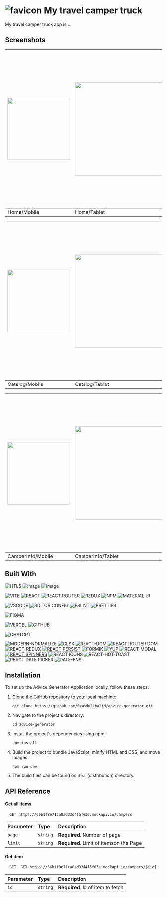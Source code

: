 # ![favicon](https://github.com/user-attachments/assets/37d3bd82-e2f6-4d3b-880d-0a704cd6c477) My travel camper truck

My travel camper truck app is ...


## Screenshots

| <img src="https://github.com/user-attachments/assets/bc3e586a-fe9c-4efd-91f2-10251ef06553" width="200" /> |<img src="https://github.com/user-attachments/assets/93b467da-f9d1-4240-9479-65015a529440" width="300" /> | <img src="https://github.com/user-attachments/assets/5c810e77-9888-4f6f-a639-67debdfeaf57" width="500" /> |
|---|---|---|
| Home/Mobile |  Home/Tablet | Home/Desktop|


|<img src="https://github.com/user-attachments/assets/9b0e61c4-874a-42da-813b-10c6b5f0b2c9" width="200" /> |<img src="https://github.com/user-attachments/assets/c08ee113-f7b9-404f-b5c6-cea51b14c0af" width="300" /> | <img src="https://github.com/user-attachments/assets/95fce2da-8538-49f8-a071-acb76129a645" width="500" /> |
|---|---|---|
| Catalog/Mobile |  Catalog/Tablet | Catalog/Desktop|



|<img src="https://github.com/user-attachments/assets/008dcba8-73ed-439e-afb9-e5f5cd778158" width="200" /> |<img src="https://github.com/user-attachments/assets/5590be09-768b-4cc3-971e-fc703f916620" width="300" />| <img src="https://github.com/user-attachments/assets/ba12c456-9473-4e28-b588-5af765b25d2d" width="500" />|
|---|---|---|
| CamperInfo/Mobile |   CamperInfo/Tablet |  CamperInfo/Desktop|



## Built With
![HTL5](https://img.shields.io/badge/HTML5-E34F26?style=for-the-badge&logo=html5&logoColor=white)
![image](https://img.shields.io/badge/CSS3-1572B6?style=for-the-badge&logo=css3&logoColor=white)
![image](https://img.shields.io/badge/JavaScript-323330?style=for-the-badge&logo=javascript&logoColor=F7DF1E)

![VITE](https://img.shields.io/badge/Vite-B73BFE?style=for-the-badge&logo=vite&logoColor=FFD62E)
![REACT](https://img.shields.io/badge/React-20232A?style=for-the-badge&logo=react&logoColor=61DAFB)
![REACT ROUTER](https://img.shields.io/badge/React_Router-CA4245?style=for-the-badge&logo=react-router&logoColor=white)
![REDUX](https://img.shields.io/badge/Redux-593D88?style=for-the-badge&logo=redux&logoColor=white)
![NPM](https://img.shields.io/badge/npm-CB3837?style=for-the-badge&logo=npm&logoColor=white)
![MATERIAL UI](https://img.shields.io/badge/Material%20UI-007FFF?style=for-the-badge&logo=mui&logoColor=white)

![VSCODE](https://img.shields.io/badge/VSCode-0078D4?style=for-the-badge&logo=visual%20studio%20code&logoColor=white)
![RDITOR CONFIG](https://img.shields.io/badge/Editor%20Config-E0EFEF?style=for-the-badge&logo=editorconfig&logoColor=000)
![ESLINT](https://img.shields.io/badge/eslint-3A33D1?style=for-the-badge&logo=eslint&logoColor=white)
![PRETTIER](https://img.shields.io/badge/prettier-1A2C34?style=for-the-badge&logo=prettier&logoColor=F7BA3E)

![FIGMA](https://img.shields.io/badge/Figma-F24E1E?style=for-the-badge&logo=figma&logoColor=white)

![VERCEL](https://img.shields.io/badge/Vercel-000000?style=for-the-badge&logo=vercel&logoColor=white)
![GITHUB](https://img.shields.io/badge/GitHub-100000?style=for-the-badge&logo=github&logoColor=white)

![CHATGPT](https://img.shields.io/badge/ChatGPT-74aa9c?style=for-the-badge&logo=openai&logoColor=white)

![MODERN-NORMALIZE](https://img.shields.io/badge/MODERN--NORMALIZE-47cf80)
![CLSX](https://img.shields.io/badge/CLSX-1572B6)
![REACT-DOM](https://img.shields.io/badge/REACT--DOM-20232A)
![REACT ROUTER DOM](https://img.shields.io/badge/REACT_ROUTER_DOM-20232A)
![REACT-REDUX](https://img.shields.io/badge/REACT--REDUX-20232A)
[![REACT PERSIST](https://img.shields.io/badge/REACT_PERSIST-20232A)](https://www.npmjs.com/package/redux-persist)
![FORMIK](https://img.shields.io/badge/FORMIK-3A33D1)
[![YUP](https://img.shields.io/badge/YUP-3A33D1)](https://www.npmjs.com/package/yup)
![REACT-MODAL](https://img.shields.io/badge/REACT--MODAL-20232A)
[![REACT SPINNERS](https://img.shields.io/badge/REACT_SPINNERS-20232A)](https://www.npmjs.com/package/react-spinners)
![REACT ICONS](https://img.shields.io/badge/REACT_ICONS-5f0540)
![REACT-HOT-TOAST](https://img.shields.io/badge/REACT_HOT_TOAST-4c3f3f)
![REACT DATE PICKER](https://img.shields.io/badge/REACT_DATE_PICKER-5f0540)
![DATE-FNS](https://img.shields.io/badge/DATE--FNS-5f0540)


## Installation

To set up the Advice Generator Application locally, follow these steps:

1. Clone the GitHub repository to your local machine:
    
    ```
    git clone https://github.com/0xabdulkhalid/advice-generator.git
    ```
    
2. Navigate to the project's directory:
    
    ```
    cd advice-generator
    ```
    
3. Install the project's dependencies using npm:
    
    ```
    npm install
    ```
    
4. Build the project to bundle JavaScript, minify HTML and CSS, and move images:
    
    ```
    npm run dev
    ```
    
5. The build files can be found on `dist` (distribution) directory.

## API Reference

#### Get all items

```http
  GET https://66b1f8e71ca8ad33d4f5f63e.mockapi.io/campers
```

| Parameter | Type     | Description                |
| :-------- | :------- | :------------------------- |
| `page` | `string` | **Required**. Number of page|
| `limit` | `string` | **Required**. Limit of itemson the Page|

#### Get item

```http
  GET  GET https://66b1f8e71ca8ad33d4f5f63e.mockapi.io/campers/${id}
```

| Parameter | Type     | Description                       |
| :-------- | :------- | :-------------------------------- |
| `id`      | `string` | **Required**. Id of item to fetch |
